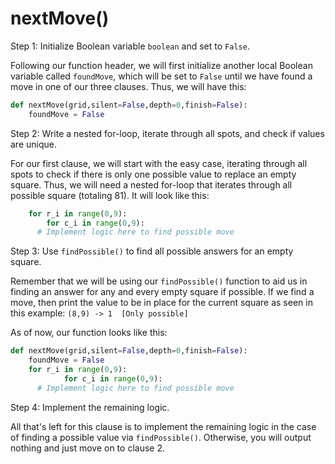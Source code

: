 <!--title={easy iteration through all spots: nextMove()}-->

<!--badges={Algorithmns:6}-->

<!--concepts{Functions}-->

# nextMove()

Step 1: Initialize Boolean variable `boolean` and set to `False`.

Following our function header, we will first initialize another local Boolean variable called `foundMove`, which will be set to `False` until we have found a move in one of our three clauses. Thus, we will have this:

```python
def nextMove(grid,silent=False,depth=0,finish=False):
	foundMove = False
```


Step 2: Write a nested for-loop, iterate through all spots, and check if values are unique.

For our first clause, we will start with the easy case, iterating through all spots to check if there is only one possible value to replace an empty square. Thus, we will need a nested for-loop that iterates through all possible square (totaling 81). It will look like this:

```python
	for r_i in range(0,9):
		for c_i in range(0,9):
      # Implement logic here to find possible move
```


Step 3: Use `findPossible()` to find all possible answers for an empty square.

Remember that we will be using our `findPossible()` function to aid us in finding an answer for any and every empty square if possible. If we find a move, then print the value to be in place for the current square as seen in this example: `(8,9) -> 1  [Only possible]`



As of now, our function looks like this:

```python
def nextMove(grid,silent=False,depth=0,finish=False):
	foundMove = False
  	for r_i in range(0,9):
			for c_i in range(0,9):
      # Implement logic here to find possible move
```

Step 4: Implement the remaining logic.

All that's left for this clause is to implement the remaining logic in the case of finding a possible value via `findPossible()`. Otherwise, you will output nothing and just move on to clause 2. 

